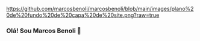 https://github.com/marcosbenoli/marcosbenoli/blob/main/images/plano%20de%20fundo%20de%20capa%20de%20site.png?raw=true
### Olá! Sou Marcos Benoli 👋

<!--
**marcosbenoli/marcosbenoli** is a ✨ _special_ ✨ repository because its `README.md` (this file) appears on your GitHub profile.

Here are some ideas to get you started:

- 🔭 Trabalho como locutor de rádio, também como gestor de tráfego pago Meta e criador de conteúdo e gestor de páginas.
- 🌱 Estou estudando front-end e back-end e aplicações para dispositivos
- 👯 Estou adquirindo certificações seguindo do básico ao avançado
- 🤔 Aperfeiçoamento: Html, CSS, Javascrip, Java, Python, C#
- :Computer: Redes de computadores, Banco de dados, 
- :Cursos: Scrum - Microsoft: Powerpoint, Sharepoint, Teams, Word, One Note, One Drive, Outlook e avançando conhecimentos
- 💬 Pergunte-me sobre locução e rádio.
- 📫 Meu contato: marcosbenoli@gmail.com
- 😄 Me chamam de Marquinhos
- ⚡ Fato engraçado sobre mim: Faço imitações e vozes diferentes para locução
- :bulb: Apesar de gostar de locução quero avançar meus conhecimentos no TI, IoT e IA.
-->
